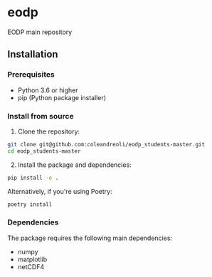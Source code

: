 # eodp

EODP main repository

## Installation

### Prerequisites

- Python 3.6 or higher
- pip (Python package installer)

### Install from source

1. Clone the repository:

```bash
git clone git@github.com:coleandreoli/eodp_students-master.git
cd eodp_students-master
```

2. Install the package and dependencies:

```bash
pip install -e .
```

Alternatively, if you're using Poetry:

```bash
poetry install
```

### Dependencies

The package requires the following main dependencies:

- numpy
- matplotlib
- netCDF4
